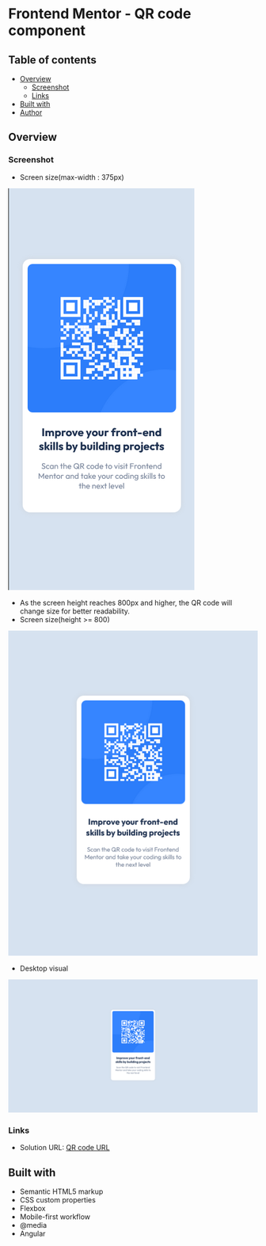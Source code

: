 # Frontend Mentor - QR code component

## Table of contents

- [Overview](#overview)
  - [Screenshot](#screenshot)
  - [Links](#links)
- [Built with](#built-with)
- [Author](#author)

## Overview

### Screenshot
  
  - Screen size(max-width : 375px)


   ![smallest screen width](./src/assets/images/screenShots/smallestScreen.png)

  - As the screen height reaches 800px and higher, the QR code will change size for better readability.
  - Screen size(height >= 800)
  
  
   ![Adapted size](./src/assets/images/screenShots/HeightChange.png)
  - Desktop visual
  
  
   ![Full screen](./src/assets/images/screenShots/fullScreen.png)
  
    

### Links

- Solution URL: [QR code URL](https://kennedy-was-taken.github.io/qrCode/)


## Built with

- Semantic HTML5 markup
- CSS custom properties
- Flexbox
- Mobile-first workflow
- @media
- Angular